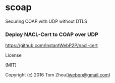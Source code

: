 # scoap
Securing COAP with UDP without DTLS


### Deploy NACL-Cert to COAP over UDP
https://github.com/InstantWebP2P/nacl-cert




License

(MIT)

Copyright (c) 2016 Tom Zhou(iwebpp@gmail.com)
